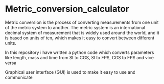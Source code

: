 # Metric_conversion_calculator
Metric conversion is the process of converting measurements from one unit of the metric system to another. The metric system is an international decimal system of measurement that is widely used around the world, and it is based on units of ten, which makes it easy to convert between different units.

In this repository i have written a python code which converts parameters like length, mass and time from SI to CGS, SI to FPS, CGS to FPS and vice versa

Graphical user interface (GUI) is used to make it easy to use and communicate

